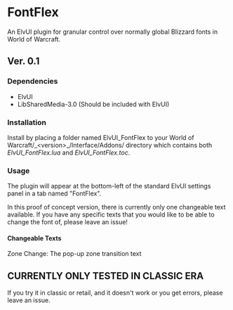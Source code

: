 # FontFlex
An ElvUI plugin for granular control over normally global Blizzard fonts in World of Warcraft.

## Ver. 0.1
### Dependencies
* ElvUI
* LibSharedMedia-3.0 (Should be included with ElvUI)

### Installation
Install by placing a folder named ElvUI_FontFlex to your World of Warcraft/\_\<version>_/Interface/Addons/ directory which contains both *ElvUI_FontFlex.lua* and *ElvUI_FontFlex.toc*.

### Usage
The plugin will appear at the bottom-left of the standard ElvUI settings panel in a tab named "FontFlex".

In this proof of concept version, there is currently only one changeable text available. If you have any specific texts that you would like to be able to change the font of, please leave an issue!

#### Changeable Texts
Zone Change: The pop-up zone transition text

## CURRENTLY ONLY TESTED IN CLASSIC ERA
If you try it in classic or retail, and it doesn't work or you get errors, please leave an issue.
